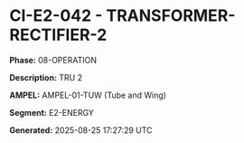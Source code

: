 # CI-E2-042 - TRANSFORMER-RECTIFIER-2

**Phase:** 08-OPERATION

**Description:** TRU 2

**AMPEL:** AMPEL-01-TUW (Tube and Wing)

**Segment:** E2-ENERGY

**Generated:** 2025-08-25 17:27:29 UTC
